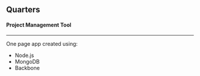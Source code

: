 <h2>Quarters</h2>
<h4>Project Management Tool</h4>
<hr/>
<p>One page app created using:</p>
<ul>
    <li>Node.js</li>
    <li>MongoDB</li>
    <li>Backbone</li>
</ul>

